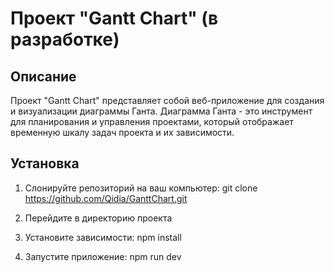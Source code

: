 # Проект "Gantt Chart" (в разработке)

## Описание
Проект "Gantt Chart" представляет собой веб-приложение для создания и визуализации диаграммы Ганта. 
Диаграмма Ганта - это инструмент для планирования и управления проектами, который отображает временную шкалу задач проекта и их зависимости.

## Установка
1. Слонируйте репозиторий на ваш компьютер:
git clone https://github.com/Qidia/GanttChart.git

2. Перейдите в директорию проекта

3. Установите зависимости:
npm install

4. Запустите приложение: 
npm run dev 